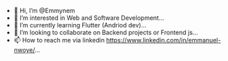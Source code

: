 - 👋 Hi, I’m @Emmynem
- 👀 I’m interested in Web and Software Development...
- 🌱 I’m currently learning Flutter (Andriod dev)...
- 💞️ I’m looking to collaborate on Backend projects or Frontend js...
- 📫 How to reach me via linkedin https://www.linkedin.com/in/emmanuel-nwoye/...

<!---
Emmynem/Emmynem is a ✨ special ✨ repository because its `README.md` (this file) appears on your GitHub profile.
You can click the Preview link to take a look at your changes.
--->
